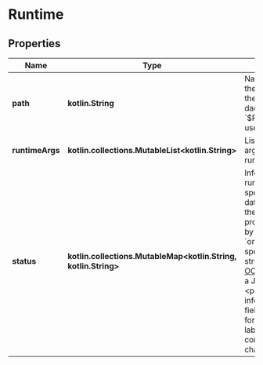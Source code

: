 
# Runtime

## Properties
| Name | Type | Description | Notes |
| ------------ | ------------- | ------------- | ------------- |
| **path** | **kotlin.String** | Name and, optional, path, of the OCI executable binary.  If the path is omitted, the daemon searches the host&#39;s &#x60;$PATH&#x60; for the binary and uses the first result.  |  [optional] |
| **runtimeArgs** | **kotlin.collections.MutableList&lt;kotlin.String&gt;** | List of command-line arguments to pass to the runtime when invoked.  |  [optional] |
| **status** | **kotlin.collections.MutableMap&lt;kotlin.String, kotlin.String&gt;** | Information specific to the runtime.  While this API specification does not define data provided by runtimes, the following well-known properties may be provided by runtimes:  &#x60;org.opencontainers.runtime-spec.features&#x60;: features structure as defined in the [OCI Runtime Specification](https://github.com/opencontainers/runtime-spec/blob/main/features.md), in a JSON string representation.  &lt;p&gt;&lt;br /&gt;&lt;/p&gt;  &gt; **Note**: The information returned in this field, including the &gt; formatting of values and labels, should not be considered stable, &gt; and may change without notice.  |  [optional] |



